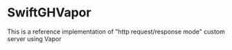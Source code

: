 # SwiftGHVapor
This is a reference implementation of "http request/response mode" custom server using Vapor 

